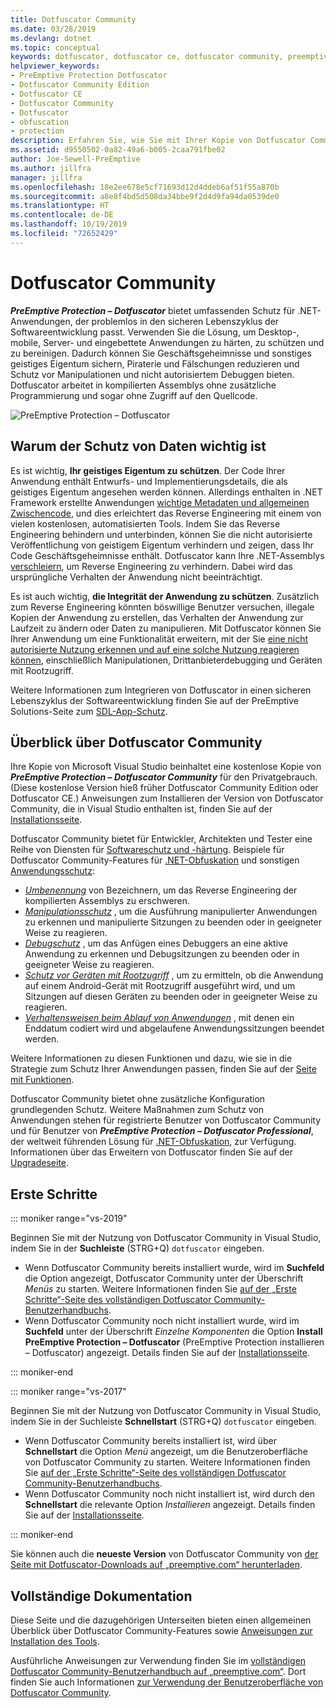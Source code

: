 ```yaml
---
title: Dotfuscator Community
ms.date: 03/28/2019
ms.devlang: dotnet
ms.topic: conceptual
keywords: dotfuscator, dotfuscator ce, dotfuscator community, preemptive, preemptive solutions, preemptive protection, protection, community edition, obfuskation, .NET, kostenlos, visual studio 2019, visual studio 2017, visual studio
helpviewer_keywords:
- PreEmptive Protection Dotfuscator
- Dotfuscator Community Edition
- Dotfuscator CE
- Dotfuscator Community
- Dotfuscator
- obfuscation
- protection
description: Erfahren Sie, wie Sie mit Ihrer Kopie von Dotfuscator Community, die in Visual Studio kostenlos enthalten ist, Ihre .NET-Anwendungen schützen können.
ms.assetid: d9550502-0a82-49a6-b005-2caa791fbe02
author: Joe-Sewell-PreEmptive
ms.author: jillfra
manager: jillfra
ms.openlocfilehash: 18e2ee678e5cf71693d12d4ddeb6af51f55a870b
ms.sourcegitcommit: a8e8f4bd5d508da34bbe9f2d4d9fa94da0539de0
ms.translationtype: HT
ms.contentlocale: de-DE
ms.lasthandoff: 10/19/2019
ms.locfileid: "72652429"
---
```

# <a name="dotfuscator-community"></a>Dotfuscator Community

***PreEmptive Protection – Dotfuscator*** bietet umfassenden Schutz für .NET-Anwendungen, der problemlos in den sicheren Lebenszyklus der Softwareentwicklung passt.
Verwenden Sie die Lösung, um Desktop-, mobile, Server- und eingebettete Anwendungen zu härten, zu schützen und zu bereinigen. Dadurch können Sie Geschäftsgeheimnisse und sonstiges geistiges Eigentum sichern, Piraterie und Fälschungen reduzieren und Schutz vor Manipulationen und nicht autorisiertem Debuggen bieten.
Dotfuscator arbeitet in kompilierten Assemblys ohne zusätzliche Programmierung und sogar ohne Zugriff auf den Quellcode.

![PreEmptive Protection – Dotfuscator](media/header.svg)

## <a name="why-protection-matters"></a>Warum der Schutz von Daten wichtig ist

Es ist wichtig, **Ihr geistiges Eigentum zu schützen**.
Der Code Ihrer Anwendung enthält Entwurfs- und Implementierungsdetails, die als geistiges Eigentum angesehen werden können.
Allerdings enthalten in .NET Framework erstellte Anwendungen [wichtige Metadaten und allgemeinen Zwischencode][assemblies], und dies erleichtert das Reverse Engineering mit einem von vielen kostenlosen, automatisierten Tools.
Indem Sie das Reverse Engineering behindern und unterbinden, können Sie die nicht autorisierte Veröffentlichung von geistigem Eigentum verhindern und zeigen, dass Ihr Code Geschäftsgeheimnisse enthält.
Dotfuscator kann Ihre .NET-Assemblys [verschleiern][obfuscation], um Reverse Engineering zu verhindern. Dabei wird das ursprüngliche Verhalten der Anwendung nicht beeinträchtigt.

Es ist auch wichtig, **die Integrität der Anwendung zu schützen**.
Zusätzlich zum Reverse Engineering könnten böswillige Benutzer versuchen, illegale Kopien der Anwendung zu erstellen, das Verhalten der Anwendung zur Laufzeit zu ändern oder Daten zu manipulieren.
Mit Dotfuscator können Sie Ihrer Anwendung um eine Funktionalität erweitern, mit der Sie [eine nicht autorisierte Nutzung erkennen und auf eine solche Nutzung reagieren können][checks], einschließlich Manipulationen, Drittanbieterdebugging und Geräten mit Rootzugriff.

Weitere Informationen zum Integrieren von Dotfuscator in einen sicheren Lebenszyklus der Softwareentwicklung finden Sie auf der PreEmptive Solutions-Seite zum [SDL-App-Schutz][sdl-protection].

## <a name="about-dotfuscator-community"></a>Überblick über Dotfuscator Community

Ihre Kopie von Microsoft Visual Studio beinhaltet eine kostenlose Kopie von ***PreEmptive Protection – Dotfuscator Community*** für den Privatgebrauch.
(Diese kostenlose Version hieß früher Dotfuscator Community Edition oder Dotfuscator CE.) Anweisungen zum Installieren der Version von Dotfuscator Community, die in Visual Studio enthalten ist, finden Sie auf der [Installationsseite][install].

Dotfuscator Community bietet für Entwickler, Architekten und Tester eine Reihe von Diensten für [Softwareschutz und -härtung][software-protection].
Beispiele für Dotfuscator Community-Features für [.NET-Obfuskation][obfuscation] und sonstigen [Anwendungsschutz][app-protection]:

* *[Umbenennung][renaming]* von Bezeichnern, um das Reverse Engineering der kompilierten Assemblys zu erschweren.
* *[Manipulationsschutz][tamper]* , um die Ausführung manipulierter Anwendungen zu erkennen und manipulierte Sitzungen zu beenden oder in geeigneter Weise zu reagieren.
* *[Debugschutz][debug]* , um das Anfügen eines Debuggers an eine aktive Anwendung zu erkennen und Debugsitzungen zu beenden oder in geeigneter Weise zu reagieren.
* *[Schutz vor Geräten mit Rootzugriff][root]* , um zu ermitteln, ob die Anwendung auf einem Android-Gerät mit Rootzugriff ausgeführt wird, und um Sitzungen auf diesen Geräten zu beenden oder in geeigneter Weise zu reagieren.
* *[Verhaltensweisen beim Ablauf von Anwendungen][shelflife]* , mit denen ein Enddatum codiert wird und abgelaufene Anwendungssitzungen beendet werden.

Weitere Informationen zu diesen Funktionen und dazu, wie sie in die Strategie zum Schutz Ihrer Anwendungen passen, finden Sie auf der [Seite mit Funktionen][capabilities].

Dotfuscator Community bietet ohne zusätzliche Konfiguration grundlegenden Schutz.
Weitere Maßnahmen zum Schutz von Anwendungen stehen für registrierte Benutzer von Dotfuscator Community und für Benutzer von ***PreEmptive Protection – Dotfuscator Professional***, der weltweit führenden Lösung für [.NET-Obfuskation][net-obfuscator], zur Verfügung.
Informationen über das Erweitern von Dotfuscator finden Sie auf der [Upgradeseite][upgrades].

## <a name="getting-started"></a>Erste Schritte

::: moniker range="vs-2019"

Beginnen Sie mit der Nutzung von Dotfuscator Community in Visual Studio, indem Sie in der **Suchleiste** (STRG+Q) `dotfuscator` eingeben.

* Wenn Dotfuscator Community bereits installiert wurde, wird im **Suchfeld** die Option angezeigt, Dotfuscator Community unter der Überschrift *Menüs* zu starten. Weitere Informationen finden Sie [auf der „Erste Schritte“-Seite des vollständigen Dotfuscator Community-Benutzerhandbuchs][get-started].
* Wenn Dotfuscator Community noch nicht installiert wurde, wird im **Suchfeld** unter der Überschrift *Einzelne Komponenten* die Option **Install PreEmptive Protection – Dotfuscator** (PreEmptive Protection installieren – Dotfuscator) angezeigt. Details finden Sie auf der [Installationsseite][install].

::: moniker-end

::: moniker range="vs-2017"

Beginnen Sie mit der Nutzung von Dotfuscator Community in Visual Studio, indem Sie in der Suchleiste **Schnellstart** (STRG+Q) `dotfuscator` eingeben.

* Wenn Dotfuscator Community bereits installiert ist, wird über **Schnellstart** die Option *Menü* angezeigt, um die Benutzeroberfläche von Dotfuscator Community zu starten. Weitere Informationen finden Sie [auf der „Erste Schritte“-Seite des vollständigen Dotfuscator Community-Benutzerhandbuchs][get-started].
* Wenn Dotfuscator Community noch nicht installiert ist, wird durch den **Schnellstart** die relevante Option *Installieren* angezeigt. Details finden Sie auf der [Installationsseite][install].

::: moniker-end

Sie können auch die **neueste Version** von Dotfuscator Community von [der Seite mit Dotfuscator-Downloads auf „preemptive.com“ herunterladen][download].

## <a name="full-documentation"></a>Vollständige Dokumentation

Diese Seite und die dazugehörigen Unterseiten bieten einen allgemeinen Überblick über Dotfuscator Community-Features sowie [Anweisungen zur Installation des Tools][install].

Ausführliche Anweisungen zur Verwendung finden Sie im [vollständigen Dotfuscator Community-Benutzerhandbuch auf „preemptive.com“][full]. Dort finden Sie auch Informationen [zur Verwendung der Benutzeroberfläche von Dotfuscator Community][get-started].

<!-- Copyright © 2019 PreEmptive Solutions, LLC -->

[assemblies]:  https://docs.microsoft.com/dotnet/standard/assembly-format
[software-protection]:  https://www.preemptive.com/software-protection
[obfuscation]:  https://www.preemptive.com/obfuscation
[app-protection]:  https://www.preemptive.com/application-protection
[sdl-protection]:  https://www.preemptive.com/solutions/SDL-App-Protection
[net-obfuscator]:  https://www.preemptive.com/products/dotfuscator/overview
[download]:  https://www.preemptive.com/products/dotfuscator/downloads

[install]:  install.md
[capabilities]:  capabilities.md
[upgrades]:  upgrades.md

[get-started]:  https://www.preemptive.com/dotfuscator/ce/docs/help/gui_getstarted.html

[renaming]:  https://www.preemptive.com/dotfuscator/ce/docs/help/obfuscation_renaming.html

[checks]:  https://www.preemptive.com/dotfuscator/ce/docs/help/checks_overview.html
[tamper]:  https://www.preemptive.com/dotfuscator/ce/docs/help/checks_tamper.html
[debug]:  https://www.preemptive.com/dotfuscator/ce/docs/help/checks_debug.html
[root]: https://www.preemptive.com/dotfuscator/ce/docs/help/checks_root.html
[shelflife]:  https://www.preemptive.com/dotfuscator/ce/docs/help/checks_shelflife.html

[full]:  https://www.preemptive.com/dotfuscator/ce/docs/help/index.html
